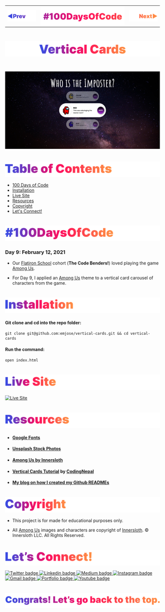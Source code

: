 <p id="header"><p>

<table><tr>
<td> <a href="https://github.com/emjose/analog-clock-2/#header"><img src="Assets/header-left.png" alt="previous" style="width: 200px;"/></a> </td>
<td> <a href="https://github.com/emjose/one-hundred/#header"><img src="Assets/header-center.png" alt="100 days of code" style="width: 580px;"/></a> </td>
<td> <a href="https://github.com/emjose/coffee-counter/#header"><img src="Assets/header-right.png" alt="next" style="width: 200px;"/></a> </td>
</tr></table>

<br>

<p id="project-title"><p>

<a href=#table-of-contents>![Vertical Cards](Assets/inter-009-vertical-cards.png)</a> 

<br>

<a href="https://emjose.github.io/vertical-cards/">![Vertical Cards](Assets/preview-009-vertical-cards.png)</a> 

#

<p id="table-of-contents"><p>

<a href=#table-of-contents>![Table of Contents](Assets/inter-toc.png)</a>  

- [100 Days of Code](#100days)
- [Installation](#installation) 
- [Live Site](#live-site)
- [Resources](#resources)
- [Copyright](#copyright)
- [Let's Connect!](#lets-connect) 

#

<p id="100days"><p>

<a href=#100days>![#100DaysOfCode](Assets/inter-100hash.png)</a>  

### Day 9: February 12, 2021
- Our <a href="https://flatironschool.com/">Flatiron School</a> cohort (**The Code Benders!**) loved playing the game <a href="https://innersloth.com/gameAmongUs.php">Among Us</a>.

- For Day 9, I applied an <a href="https://innersloth.com/gameAmongUs.php">Among Us</a> theme to a vertical card carousel of characters from the game.

#

<p id="installation"><p>

<a href=#installation>![Installation](Assets/inter-installation.png)</a>

#### Git clone and cd into the repo folder:
``` 
git clone git@github.com:emjose/vertical-cards.git && cd vertical-cards
```
#### Run the command:
```
open index.html
```

#

<p id="live-site"><p>

<a href="https://emjose.github.io/vertical-cards/">![Live Site](Assets/inter-live-site.png)</a>  

<a href="https://emjose.github.io/vertical-cards/">![Live Site](Assets/009-among-us.gif)</a>

#

<p id="resources"><p>

<a href=#resources>![Demos](Assets/inter-resources.png)</a>  

- #### [Google Fonts](https://fonts.google.com/)

- #### [Unsplash Stock Photos](https://unsplash.com/)

- #### [Among Us by Innersloth](https://innersloth.com/gameAmongUs.php)

- #### [Vertical Cards Tutorial](https://youtu.be/Gd7T5_3tjYQ) by [CodingNepal](https://www.youtube.com/channel/UCk7xIEmd3MeyhIu2StLX5yA)

- #### [My blog on how I created my Github READMEs](https://emmanueljose.medium.com/readme-a-makeover-story-b9c7be37a6de?sk=7ae6623d365409d875753e4604e42ffd) 

#

<p id="copyright"><p>

<a href=#copyright>![Copyright](Assets/inter-copyright.png)</a>

- This project is for made for educational purposes only. 
  
- All <a href="https://innersloth.com/gameAmongUs.php">Among Us</a> images and characters are copyright of <a href="https://innersloth.com/">Innersloth</a>. © Innersloth LLC. All Rights Reserved.

#

<p id="lets-connect"><p>

<a href=#lets-connect>![Let's Connect!](Assets/inter-lets-connect.png)</a>

<p><a href="https://twitter.com/Emmanuel_Labor"><img src="https://img.shields.io/badge/twitter-%231DA1F2.svg?&style=for-the-badge&logo=twitter&logoColor=white" height=30 width=90 alt="Twitter badge"> <a href="https://www.linkedin.com/in/emmanuelpjose/"><img src="https://img.shields.io/badge/linkedin-%230064e7.svg?&style=for-the-badge&logo=linkedin&logoColor=white" height=30 width=90 alt="Linkedin badge"> <a href="https://emmanueljose.medium.com/"><img src="https://img.shields.io/badge/medium-%238700f5.svg?&style=for-the-badge&logo=medium&logoColor=white" height=30 width=90 alt="Medium badge"> <a href="https://www.instagram.com/emmanuel_jose/"><img src="https://img.shields.io/badge/instagram-%23ff0077.svg?&style=for-the-badge&logo=instagram&logoColor=white" height=30 width=90 alt="Instagram badge"> <a href="mailto:emjose@gmail.com"><img src="https://img.shields.io/badge/gmail-%23fd1745.svg?&style=for-the-badge&logo=gmail&logoColor=white" height=30 width=90 alt="Gmail badge"> <a href="https://www.emmanuel-jose.com/"><img src="https://img.shields.io/badge/portfolio-%23FF0000.svg?&style=for-the-badge&logoColor=white" height=30 width=90 alt="Portfolio badge"> <a href="https://github.com/emjose"><img src="https://img.shields.io/badge/github-%23ff8e44.svg?&style=for-the-badge&logo=github&logoColor=white" height=30 width=90 alt="Youtube badge"></p>

#

<a href=#header>![Back to Top](Assets/inter-congrats.png)</a>